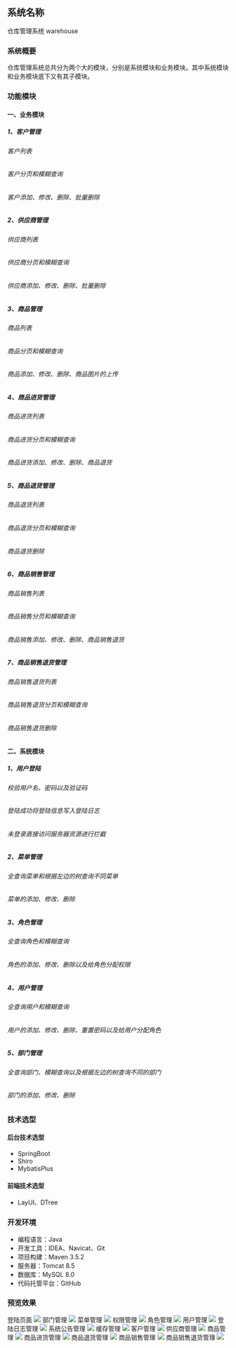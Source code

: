 ## 系统名称 
仓库管理系统 warehouse 
### 系统概要
仓库管理系统总共分为两个大的模块，分别是系统模块和业务模块。其中系统模块和业务模块底下又有其子模块。
### 功能模块
#### 一、业务模块
##### 1、客户管理
###### 客户列表
###### 客户分页和模糊查询
###### 客户添加、修改、删除、批量删除
##### 2、供应商管理
###### 供应商列表
###### 供应商分页和模糊查询
###### 供应商添加、修改、删除、批量删除
##### 3、商品管理
###### 商品列表
###### 商品分页和模糊查询
###### 商品添加、修改、删除、商品图片的上传
##### 4、商品进货管理
###### 商品进货列表
###### 商品进货分页和模糊查询
###### 商品进货添加、修改、删除、商品退货
##### 5、商品退货管理
###### 商品退货列表
###### 商品退货分页和模糊查询
###### 商品退货删除
##### 6、商品销售管理
###### 商品销售列表
###### 商品销售分页和模糊查询
###### 商品销售添加、修改、删除、商品销售退货
##### 7、商品销售退货管理
###### 商品销售退货列表
###### 商品销售退货分页和模糊查询
###### 商品销售退货删除
#### 二、系统模块
##### 1、用户登陆
###### 校验用户名、密码以及验证码
###### 登陆成功将登陆信息写入登陆日志
###### 未登录直接访问服务器资源进行拦截
##### 2、菜单管理
###### 全查询菜单和根据左边的树查询不同菜单
###### 菜单的添加、修改、删除
##### 3、角色管理
###### 全查询角色和模糊查询
###### 角色的添加、修改、删除以及给角色分配权限
##### 4、用户管理
###### 全查询用户和模糊查询
###### 用户的添加、修改、删除、重置密码以及给用户分配角色
##### 5、部门管理
###### 全查询部门、模糊查询以及根据左边的树查询不同的部门
###### 部门的添加、修改、删除

### 技术选型
#### 后台技术选型
* SpringBoot
* Shiro
* MybatisPlus
#### 前端技术选型
* LayUI、DTree

### 开发环境
* 编程语言：Java
* 开发工具：IDEA、Navicat、Git
* 项目构建：Maven 3.5.2
* 服务器：Tomcat 8.5
* 数据库：MySQL 8.0
* 代码托管平台：GitHub

### 预览效果
登陆页面
![](https://github.com/RolaZhang5/WareEase/master/src/main/resources/static/images/login.PNG)
部门管理
![](https://github.com/RolaZhang5/WareEase/master/src/main/resources/static/images/dept.PNG)
菜单管理
![](https://github.com/RolaZhang5/WareEase/master/src/main/resources/static/images/menu.PNG)
权限管理
![](https://github.com/RolaZhang5/WareEase/master/src/main/resources/static/images/permission.PNG)
角色管理
![](https://github.com/RolaZhang5/WareEase/master/src/main/resources/static/images/role.PNG)
用户管理
![](https://github.com/RolaZhang5/WareEase/master/src/main/resources/static/images/user.PNG)
登陆日志管理
![](https://github.com/RolaZhang5/WareEase/master/src/main/resources/static/images/loginfo.PNG)
系统公告管理
![](https://github.com/RolaZhang5/WareEase/master/src/main/resources/static/images/notice.PNG)
缓存管理
![](https://github.com/RolaZhang5/WareEase/master/src/main/resources/static/images/cache.PNG)
客户管理
![](https://github.com/RolaZhang5/WareEase/master/src/main/resources/static/images/customer.PNG)
供应商管理
![](https://github.com/RolaZhang5/WareEase/master/src/main/resources/static/images/provider.PNG)
商品管理
![](https://github.com/RolaZhang5/WareEase/master/src/main/resources/static/images/goods.PNG)
商品进货管理
![](https://github.com/RolaZhang5/WareEase/master/src/main/resources/static/images/inport.PNG)
商品退货管理
![](https://github.com/RolaZhang5/WareEase/master/src/main/resources/static/images/output.PNG)
商品销售管理
![](https://github.com/RolaZhang5/WareEase/master/src/main/resources/static/images/sales.PNG)
商品销售退货管理
![](https://github.com/RolaZhang5/WareEase/master/src/main/resources/static/images/salesback.PNG)